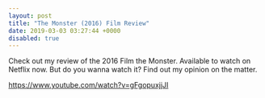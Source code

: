 ```yaml
---
layout: post
title: "The Monster (2016) Film Review"
date: 2019-03-03 03:27:44 +0000
disabled: true
---
```

Check out my review of the 2016 Film the Monster. Available to watch on Netflix now. But do you wanna watch it? Find out my opinion on the matter.

https://www.youtube.com/watch?v=gFgopuxjjJI
